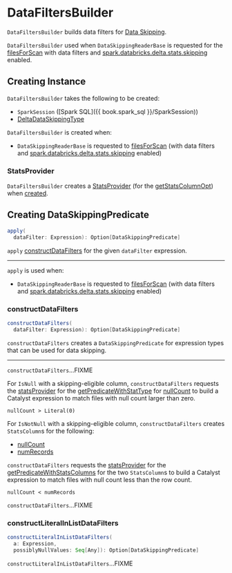 # DataFiltersBuilder

`DataFiltersBuilder` builds data filters for [Data Skipping](index.md).

`DataFiltersBuilder` used when `DataSkippingReaderBase` is requested for the [filesForScan](DataSkippingReaderBase.md#filesForScan) with data filters and [spark.databricks.delta.stats.skipping](../DeltaSQLConf.md#stats.skipping) enabled.

## Creating Instance

`DataFiltersBuilder` takes the following to be created:

* <span id="spark"> `SparkSession` ([Spark SQL]({{ book.spark_sql }}/SparkSession))
* <span id="dataSkippingType"> [DeltaDataSkippingType](DeltaDataSkippingType.md)

`DataFiltersBuilder` is created when:

* `DataSkippingReaderBase` is requested to [filesForScan](DataSkippingReaderBase.md#filesForScan) (with data filters and [spark.databricks.delta.stats.skipping](../DeltaSQLConf.md#stats.skipping) enabled)

### <span id="statsProvider"> StatsProvider

`DataFiltersBuilder` creates a [StatsProvider](StatsProvider.md) (for the [getStatsColumnOpt](DataSkippingReaderBase.md#getStatsColumnOpt)) when [created](#creating-instance).

## <span id="apply"> Creating DataSkippingPredicate

```scala
apply(
  dataFilter: Expression): Option[DataSkippingPredicate]
```

`apply` [constructDataFilters](#constructDataFilters) for the given `dataFilter` expression.

---

`apply` is used when:

* `DataSkippingReaderBase` is requested to [filesForScan](DataSkippingReaderBase.md#filesForScan) (with data filters and [spark.databricks.delta.stats.skipping](../DeltaSQLConf.md#stats.skipping) enabled)

### <span id="constructDataFilters"> constructDataFilters

```scala
constructDataFilters(
  dataFilter: Expression): Option[DataSkippingPredicate]
```

`constructDataFilters` creates a `DataSkippingPredicate` for expression types that can be used for data skipping.

---

`constructDataFilters`...FIXME

For `IsNull` with a skipping-eligible column, `constructDataFilters` requests the [statsProvider](#statsProvider) for the [getPredicateWithStatType](StatsProvider.md#getPredicateWithStatType) for [nullCount](UsesMetadataFields.md#nullCount) to build a Catalyst expression to match files with null count larger than zero.

```text
nullCount > Literal(0)
```

For `IsNotNull` with a skipping-eligible column, `constructDataFilters` creates `StatsColumn`s for the following:

* [nullCount](UsesMetadataFields.md#nullCount)
* [numRecords](UsesMetadataFields.md#numRecords)

`constructDataFilters` requests the [statsProvider](#statsProvider) for the [getPredicateWithStatsColumns](StatsProvider.md#getPredicateWithStatsColumns) for the two `StatsColumn`s to build a Catalyst expression to match files with null count less than the row count.

```text
nullCount < numRecords
```

`constructDataFilters`...FIXME

### <span id="constructLiteralInListDataFilters"> constructLiteralInListDataFilters

```scala
constructLiteralInListDataFilters(
  a: Expression,
  possiblyNullValues: Seq[Any]): Option[DataSkippingPredicate]
```

`constructLiteralInListDataFilters`...FIXME
